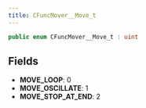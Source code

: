 ```yaml
---
title: CFuncMover__Move_t
---
```


```csharp
public enum CFuncMover__Move_t : uint
```

## Fields

- **MOVE_LOOP**: 0
- **MOVE_OSCILLATE**: 1
- **MOVE_STOP_AT_END**: 2

